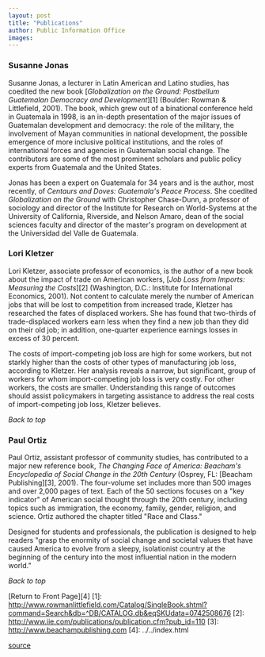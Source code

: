 ```yaml
---
layout: post
title: "Publications"
author: Public Information Office
images:
---
```


### Susanne Jonas

Susanne Jonas, a lecturer in Latin American and Latino studies, has coedited the new book [_Globalization on the Ground: Postbellum Guatemalan Democracy and Development_][1] (Boulder: Rowman & Littlefield, 2001). The book, which grew out of a binational conference held in Guatemala in 1998, is an in-depth presentation of the major issues of Guatemalan development and democracy: the role of the military, the involvement of Mayan communities in national development, the possible emergence of more inclusive political institutions, and the roles of international forces and agencies in Guatemalan social change. The contributors are some of the most prominent scholars and public policy experts from Guatemala and the United States.

Jonas has been a expert on Guatemala for 34 years and is the author, most recently, of _Centaurs and Doves: Guatemala's Peace Process_. She coedited _Globalization on the Ground_ with Christopher Chase-Dunn, a professor of sociology and director of the Institute for Research on World-Systems at the University of California, Riverside, and Nelson Amaro, dean of the social sciences faculty and director of the master's program on development at the Universidad del Valle de Guatemala.

### Lori Kletzer

Lori Kletzer, associate professor of economics, is the author of a new book about the impact of trade on American workers, [_Job Loss from Imports: Measuring the Costs_][2] (Washington, D.C.: Institute for International Economics, 2001). Not content to calculate merely the number of American jobs that will be lost to competition from increased trade, Kletzer has researched the fates of displaced workers. She has found that two-thirds of trade-displaced workers earn less when they find a new job than they did on their old job; in addition, one-quarter experience earnings losses in excess of 30 percent.

The costs of import-competing job loss are high for some workers, but not starkly higher than the costs of other types of manufacturing job loss, according to Kletzer. Her analysis reveals a narrow, but significant, group of workers for whom import-competing job loss is very costly. For other workers, the costs are smaller. Understanding this range of outcomes should assist policymakers in targeting assistance to address the real costs of import-competing job loss, Kletzer believes.

_Back to top_

### Paul Ortiz

Paul Ortiz, assistant professor of community studies, has contributed to a major new reference book, _The Changing Face of America: Beacham's Encyclopedia of Social Change in the 20th Century_ (Osprey, FL: [Beacham Publishing][3], 2001). The four-volume set includes more than 500 images and over 2,000 pages of text. Each of the 50 sections focuses on a "key indicator" of American social thought through the 20th century, including topics such as immigration, the economy, family, gender, religion, and science. Ortiz authored the chapter titled "Race and Class."

Designed for students and professionals, the publication is designed to help readers "grasp the enormity of social change and societal values that have caused America to evolve from a sleepy, isolationist country at the beginning of the century into the most influential nation in the modern world."

_Back to top_

[Return to Front Page][4]
[1]: http://www.rowmanlittlefield.com/Catalog/SingleBook.shtml?command=Search&db=^DB/CATALOG.db&eqSKUdata=0742508676
[2]: http://www.iie.com/publications/publication.cfm?pub_id=110
[3]: http://www.beachampublishing.com
[4]: ../../index.html

[source](http://www1.ucsc.edu/currents/01-02/10-22/publications.html "Permalink to publications")
